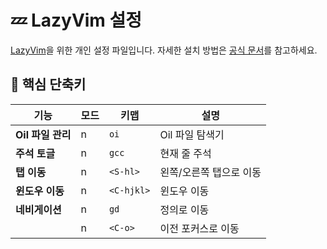 # 💤 LazyVim 설정

[LazyVim](https://github.com/LazyVim/LazyVim)을 위한 개인 설정 파일입니다.
자세한 설치 방법은 [공식 문서](https://lazyvim.github.io/installation)를 참고하세요.

## 🎯 핵심 단축키

| 기능 | 모드 |  키맵 | 설명 |
|------|------|------|------|
| **Oil 파일 관리** | n | `oi` | Oil 파일 탐색기 |
| **주석 토글** | n |`gcc` | 현재 줄 주석 |
| **탭 이동** | n | `<S-hl>` | 왼쪽/오른쪽 탭으로 이동 |
| **윈도우 이동** | n | `<C-hjkl>` | 윈도우 이동 |
| **네비게이션** | n | `gd` | 정의로 이동 |
|  | n | `<C-o>` | 이전 포커스로 이동 |

